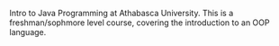 Intro to Java Programming at Athabasca University.
This is a freshman/sophmore level course, covering the introduction to an OOP language. 
